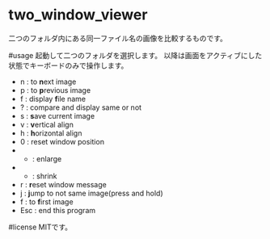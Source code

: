 # two_window_viewer
二つのフォルダ内にある同一ファイル名の画像を比較するものです。

#usage
起動して二つのフォルダを選択します。
以降は画面をアクティブにした状態でキーボードのみで操作します。
 * n : to <b>n</b>ext image
 * p : to <b>p</b>revious image
 * f : display <b>f</b>ile name
 * ? : compare and display same or not
 * s : <b>s</b>ave current image
 * v : <b>v</b>ertical align
 * h : <b>h</b>orizontal align
 * 0 : reset window position
 * + : enlarge
 * - : shrink
 * r : <b>r</b>eset window message
 * j : <b>j</b>ump to not same image(press and hold)
 * f : to <b>f</b>irst image
 * Esc : end this program
 
#license
MITです。
